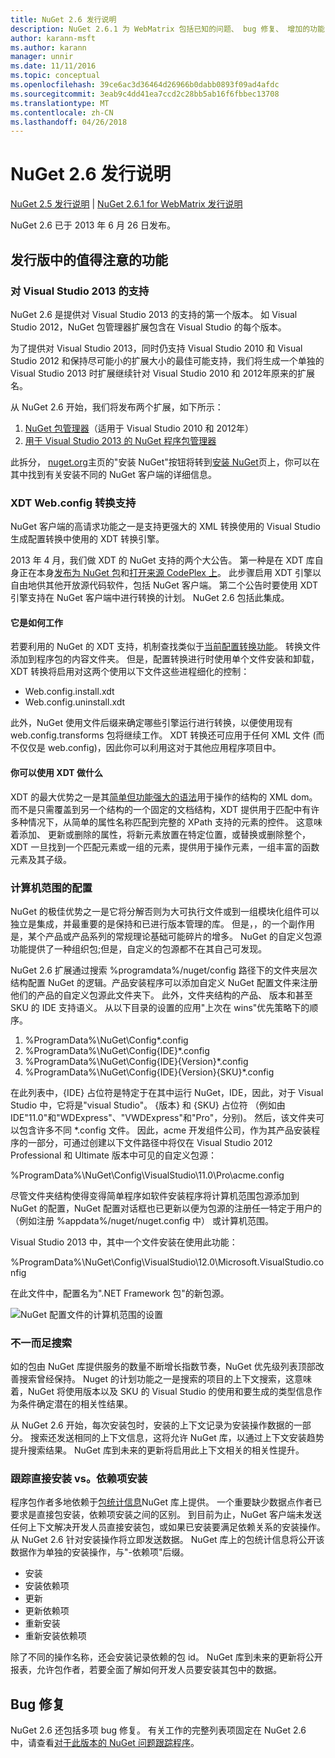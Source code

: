 ```yaml
---
title: NuGet 2.6 发行说明
description: NuGet 2.6.1 为 WebMatrix 包括已知的问题、 bug 修复、 增加的功能，以及 DCRs 的发行说明。
author: karann-msft
ms.author: karann
manager: unnir
ms.date: 11/11/2016
ms.topic: conceptual
ms.openlocfilehash: 39ce6ac3d36464d26966b0dabb0893f09ad4afdc
ms.sourcegitcommit: 3eab9c4dd41ea7ccd2c28bb5ab16f6fbbec13708
ms.translationtype: MT
ms.contentlocale: zh-CN
ms.lasthandoff: 04/26/2018
---
```

# <a name="nuget-26-release-notes"></a>NuGet 2.6 发行说明

[NuGet 2.5 发行说明](../release-notes/nuget-2.5.md) | [NuGet 2.6.1 for WebMatrix 发行说明](../release-notes/nuget-2.6.1-for-webmatrix.md)

NuGet 2.6 已于 2013 年 6 月 26 日发布。

## <a name="notable-features-in-the-release"></a>发行版中的值得注意的功能

### <a name="support-for-visual-studio-2013"></a>对 Visual Studio 2013 的支持

NuGet 2.6 是提供对 Visual Studio 2013 的支持的第一个版本。 如 Visual Studio 2012，NuGet 包管理器扩展包含在 Visual Studio 的每个版本。

为了提供对 Visual Studio 2013，同时仍支持 Visual Studio 2010 和 Visual Studio 2012 和保持尽可能小的扩展大小的最佳可能支持，我们将生成一个单独的 Visual Studio 2013 时扩展继续针对 Visual Studio 2010 和 2012年原来的扩展名。

从 NuGet 2.6 开始，我们将发布两个扩展，如下所示：

1. [NuGet 包管理器](https://marketplace.visualstudio.com/items?itemName=NuGetTeam.NuGetPackageManager)（适用于 Visual Studio 2010 和 2012年）
1. [用于 Visual Studio 2013 的 NuGet 程序包管理器](https://marketplace.visualstudio.com/items?itemName=NuGetTeam.NuGetPackageManagerforVisualStudio2013)

此拆分， [nuget.org](https://nuget.org)主页的"安装 NuGet"按钮将转到[安装 NuGet](../install-nuget-client-tools.md)页上，你可以在其中找到有关安装不同的 NuGet 客户端的详细信息。

<a name="xdt"></a>

### <a name="xdt-webconfig-transformation-support"></a>XDT Web.config 转换支持

NuGet 客户端的高请求功能之一是支持更强大的 XML 转换使用的 Visual Studio 生成配置转换中使用的 XDT 转换引擎。

2013 年 4 月，我们做 XDT 的 NuGet 支持的两个大公告。 第一种是在 XDT 库自身正在本身[发布为 NuGet 包](https://nuget.org/packages/Microsoft.Web.Xdt)和[打开来源 CodePlex 上](http://xdt.codeplex.com/)。 此步骤启用 XDT 引擎以自由地供其他开放源代码软件，包括 NuGet 客户端。 第二个公告时要使用 XDT 引擎支持在 NuGet 客户端中进行转换的计划。 NuGet 2.6 包括此集成。

#### <a name="how-it-works"></a>它是如何工作

若要利用的 NuGet 的 XDT 支持，机制查找类似于[当前配置转换功能](../create-packages/source-and-config-file-transformations.md)。
转换文件添加到程序包的内容文件夹。 但是，配置转换进行时使用单个文件安装和卸载，XDT 转换将启用对这两个使用以下文件这些进程细化的控制：

- Web.config.install.xdt
- Web.config.uninstall.xdt

此外，NuGet 使用文件后缀来确定哪些引擎运行进行转换，以便使用现有 web.config.transforms 包将继续工作。 XDT 转换还可应用于任何 XML 文件 (而不仅仅是 web.config)，因此你可以利用这对于其他应用程序项目中。

#### <a name="what-you-can-do-with-xdt"></a>你可以使用 XDT 做什么

XDT 的最大优势之一是其[简单但功能强大的语法](http://msdn.microsoft.com/library/dd465326.aspx)用于操作的结构的 XML dom。 而不是只需覆盖到另一个结构的一个固定的文档结构，XDT 提供用于匹配中有许多种情况下，从简单的属性名称匹配到完整的 XPath 支持的元素的控件。 这意味着添加、 更新或删除的属性，将新元素放置在特定位置，或替换或删除整个，XDT 一旦找到一个匹配元素或一组的元素，提供用于操作元素，一组丰富的函数元素及其子级。

### <a name="machine-wide-configuration"></a>计算机范围的配置

NuGet 的极佳优势之一是它将分解否则为大可执行文件或到一组模块化组件可以独立是集成，并最重要的是保持和已进行版本管理的库。 但是，，的一个副作用是，某个产品或产品系列的常规理论基础可能碎片的增多。
NuGet 的自定义包源功能提供了一种组织包;但是，自定义的包源都不在其自己可发现。

NuGet 2.6 扩展通过搜索 %programdata%/nuget/config 路径下的文件夹层次结构配置 NuGet 的逻辑。产品安装程序可以添加自定义 NuGet 配置文件来注册他们的产品的自定义包源此文件夹下。 此外，文件夹结构的产品、 版本和甚至 SKU 的 IDE 支持语义。 从以下目录的设置的应用"上次在 wins"优先策略下的顺序。

1. %ProgramData%\NuGet\Config\*.config
2. %ProgramData%\NuGet\Config\{IDE}\*.config
3. %ProgramData%\NuGet\Config\{IDE}\{Version}\*.config
4. %ProgramData%\NuGet\Config\{IDE}\{Version}\{SKU}\*.config

在此列表中，{IDE} 占位符是特定于在其中运行 NuGet，IDE，因此，对于 Visual Studio 中，它将是"visual Studio"。 {版本} 和 {SKU} 占位符 （例如由 IDE"11.0"和"WDExpress"、"VWDExpress"和"Pro"，分别)。 然后，该文件夹可以包含许多不同 *.config 文件。
因此，acme 开发组件公司，作为其产品安装程序的一部分，可通过创建以下文件路径中将仅在 Visual Studio 2012 Professional 和 Ultimate 版本中可见的自定义包源：

%ProgramData%\NuGet\Config\VisualStudio\11.0\Pro\acme.config

尽管文件夹结构使得变得简单程序如软件安装程序将计算机范围包源添加到 NuGet 的配置，NuGet 配置对话框也已更新以便为包源的注册任一特定于用户的 （例如注册 %appdata%/nuget/nuget.config 中） 或计算机范围。

Visual Studio 2013 中，其中一个文件安装在使用此功能：

%ProgramData%\NuGet\Config\VisualStudio\12.0\Microsoft.VisualStudio.config

在此文件中，配置名为".NET Framework 包"的新包源。

![NuGet 配置文件的计算机范围的设置](./media/NuGet-Config-File-Machine-Wide.png)

### <a name="contextualizing-search"></a>不一而足搜索

如的包由 NuGet 库提供服务的数量不断增长指数节奏，NuGet 优先级列表顶部改善搜索曾经保持。 Nuget 的计划功能之一是搜索的项目的上下文搜索，这意味着，NuGet 将使用版本以及 SKU 的 Visual Studio 的使用和要生成的类型信息作为条件确定潜在的相关性结果。

从 NuGet 2.6 开始，每次安装包时，安装的上下文记录为安装操作数据的一部分。  搜索还发送相同的上下文信息，这将允许 NuGet 库，以通过上下文安装趋势提升搜索结果。  NuGet 库到未来的更新将启用此上下文相关的相关性提升。

### <a name="tracking-direct-installs-vs-dependency-installs"></a>跟踪直接安装 vs。依赖项安装

程序包作者多地依赖于[包统计信息](http://blog.nuget.org/20130226/Introducing-Package-Statistics.html)NuGet 库上提供。  一个重要缺少数据点作者已要求是直接包安装，依赖项安装之间的区别。  到目前为止，NuGet 客户端未发送任何上下文解决开发人员直接安装包，或如果已安装要满足依赖关系的安装操作。
从 NuGet 2.6 针对安装操作将立即发送数据。  NuGet 库上的包统计信息将公开该数据作为单独的安装操作，与"-依赖项"后缀。

* 安装
* 安装依赖项
* 更新
* 更新依赖项
* 重新安装
* 重新安装依赖项

除了不同的操作名称，还会安装记录依赖的包 id。  NuGet 库到未来的更新将公开报表，允许包作者，若要全面了解如何开发人员要安装其包中的数据。

## <a name="bug-fixes"></a>Bug 修复

NuGet 2.6 还包括多项 bug 修复。 有关工作的完整列表项固定在 NuGet 2.6 中，请查看[对于此版本的 NuGet 问题跟踪程序](https://nuget.codeplex.com/workitem/list/advanced?keyword=&status=Closed&type=All&priority=All&release=NuGet%202.6&assignedTo=All&component=All&sortField=LastUpdatedDate&sortDirection=Descending&page=0&reasonClosed=All)。